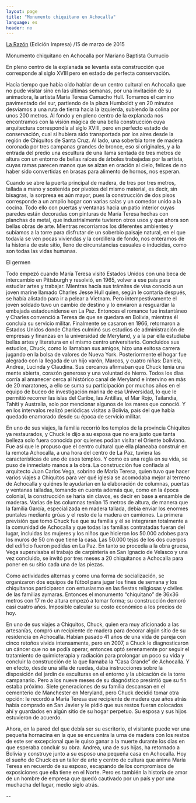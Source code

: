 ```yaml
---
layout: page
title: "Monumento chiquitano en Achocalla"
language: es
header: no
---
```


<a href="http://www.la-razon.com/index.php?_url=/suplementos/escape/Monumento-chiquitano-Achocalla_0_2233576719.html">La Razón</a> (Edición Impresa) /15 de marzo de 2015

Monumento chiquitano en Achocalla
por Mariano Baptista Gumucio

En pleno centro de la explanada se levanta esta construcción que corresponde al siglo XVIII pero en estado de perfecta conservación.

Hacía tiempo que había oído hablar de un centro cultural en Achocalla que no pude visitar sino en las últimas semanas, por una invitación de su animadora, la artista María Teresa Camacho Hull. Tomamos el camino pavimentado del sur, partiendo de la plaza Humboldt y en 20 minutos desviamos a una ruta de tierra hacia la izquierda, subiendo la colina por unos 200 metros. Al fondo y en pleno centro de la explanada nos encontramos con la visión mágica de una bella construcción cuya arquitectura correspondía al siglo XVIII, pero en perfecto estado de conservación, cual si hubiera sido transportada por los aires desde la región de Chiquitos de Santa Cruz. Al lado, una soberbia torre de madera coronada por tres campanas grandes de bronce, eso sí originales, y a la entrada del predio una escultura de una llama sentada de tres metros de altura con un entorno de bellas raíces de árboles trabajadas por la artista, cuyas ramas parecen manos que se alzan en oración al cielo, felices de no haber sido convertidas en brasas para alimento de hornos, nos esperan.

Cuando se abre la puerta principal de madera, de tres por tres metros, tallada a mano y sostenida por pivotes del mismo material, es decir, sin bisagras, la sorpresa es aún mayor, pues la construcción de dos pisos corresponde a un amplio hogar con varias salas y un comedor unido a la cocina. Todo ello con puertas y ventanas hacia un patio interior cuyas paredes están decoradas con pinturas de María Teresa hechas con planchas de metal, que industrialmente tuvieron otros usos y que ahora son bellas obras de arte. Mientras recorríamos los diferentes ambientes y subíamos a la torre para disfrutar de un soberbio paisaje natural, en el que todavía se ven pocas viviendas y la cordillera de fondo, nos enteramos de la historia de este sitio, lleno de circunstancias casuales o inducidas, como son todas las vidas humanas.

El germen

Todo empezó cuando María Teresa visitó Estados Unidos con una beca de intercambio en Pittsburgh y resolvió, en 1965, volver a ese país para estudiar artes y trabajar. Mientras hacía sus trámites de visa conoció a un joven marine llamado Charles Jesse Hull quien, según le contaría después, se había alistado para ir a pelear a Vietnam. Pero intempestivamente el joven soldado tuvo un cambio de destino y lo enviaron a resguardar la embajada estadounidense en La Paz. Entonces el romance fue instantáneo y Charles convenció a Teresa de que se quedara en Bolivia, mientras él concluía su servicio militar. Finalmente se casaron en 1966, retornaron a Estados Unidos donde Charles culminó sus estudios de administración de empresas y finanzas en la universidad de Meryland, y a la par ella estudiaba bellas artes y literatura en el mismo centro universitario. Concluidos sus estudios, Chuck, como lo llamaban sus amigos, hizo una exitosa carrera jugando en la bolsa de valores de Nueva York. Posteriormente el hogar fue alegrado con la llegada de un hijo varón, Marcos, y cuatro niñas: Daniela, Andrea, Lucinda y Claudina. Sus cercanos afirmaban que Chuck tenía una mente abierta, corazón generoso y una voluntad de hierro. Todos los días corría al amanecer cerca al histórico canal de Meryland e intervino en más de 20 maratones, a ello se suma su participación por muchos años en el equipo de buceo de investigación marina de esa Universidad, lo que le permitió recorrer las islas del Caribe, las Antillas, el Mar Rojo, Tailandia, Tahití y Australia, solo por mencionar algunos de los mares que conoció. Y en los intervalos realizó  periódicas visitas a Bolivia, país del que había quedado enamorado desde su época de servicio militar.

En uno de sus viajes, la familia recorrió los templos de la provincia Chiquitos ya restaurados, y Chuck le dijo a su esposa que no era justo que tanta belleza solo fuera conocida por quienes podían visitar el Oriente boliviano. Fue así que le propuso que el centro cultural que ella planeaba construir en la remota Achocalla, a una hora del centro de La Paz, tuviera las características de uno de esos templos. Y como es una regla en su vida, se puso de inmediato manos a la obra. La construcción fue confiada al arquitecto Juan Carlos Vega, sobrino de María Teresa, quien tuvo que hacer varios viajes a Chiquitos para ver qué iglesia se acomodaba mejor al terreno de Achocalla y quiénes le ayudarían en la elaboración de columnas, puertas y ventanas talladas, tomando en cuenta además que, como en la época colonial, la construcción se haría sin clavos, es decir en base a ensamble de maderas. Varias de las columnas tenían 15 metros de altura, de manera que la familia García, especializada en madera tallada, debía enviar los enormes puntales mediante grúas y el resto de la madera en camiones. La primera previsión que tomó Chuck fue que su familia y él se integraran totalmente a la comunidad de Achocalla y que todas las familias contratadas fueran del lugar, incluidas las mujeres y los niños que hicieron los 50.000 adobes para los muros de 50 cm que tiene la casa. Las 50.000 tejas de los dos cuerpos del edificio fueron pedidas en La Paz. En tanto se procedía a la obra gruesa, Vega supervisaba el trabajo de carpintería en San Ignacio de Velasco y una vez concluido, se invitó por tres meses a 20 chiquitanos a Achocalla para poner en su sitio cada una de las piezas.

Como actividades alternas y como una forma de socialización, se organizaron dos equipos de fútbol para jugar los fines de semana y los chiquitanos participaron con entusiasmo en las fiestas religiosas y civiles de las familias aymaras. Entonces el monumento “chiquitano” de 36x36 metros con 17 m de altura empezó a tomar forma; su construcción demoró casi cuatro años. Imposible calcular su costo económico a los precios de hoy.

En uno de sus viajes a Chiquitos, Chuck, quien era muy aficionado a las artesanías, compró un recipiente de madera para decorar algún sitio de su residencia en Achocalla. Habían pasado 41 años de una vida de pareja con cinco retoños vivida intensamente, pero en 2007, a Chuck le diagnosticaron un cáncer que no se podía operar, entonces optó serenamente por seguir el tratamiento de quimioterapia y radiación para prolongar un poco su vida y concluir la construcción de la que llamaba la “Casa Grande” de Achocalla. Y en efecto, desde una silla de ruedas, daba instrucciones sobre la disposición del jardín de esculturas en el entorno y la ubicación de la torre campanario. Pero a los nueve meses de su diagnóstico presintió que su fin estaba próximo. Siete generaciones de su familia descansan en el cementerio de Manchester en Meryland, pero Chuck decidió tomar otra opción: le recordó a María Teresa ese recipiente de madera que años atrás había comprado en San Javier y le pidió que sus restos fueran colocados ahí y guardados en algún sitio de su hogar perpetuo. Su esposa y sus hijos estuvieron de acuerdo.

Ahora, en la pared del que debía ser su escritorio, el visitante puede ver una pequeña hornacina en la que se encuentra la urna de madera con los restos de este ser excepcional que le quiso ganar a la muerte durante los días en que esperaba concluir su obra. Andrea, una de sus hijas, ha retornado a Bolivia y construye junto a su esposo una pequeña casa en Achocalla. Hoy el sueño de Chuck es un taller de arte y centro de cultura que anima María Teresa en recuerdo de su esposo, escapando de los compromisos de exposiciones que ella tiene en el Norte. Pero es también la historia de amor de un hombre de empresa que quedó cautivado por un país y por una muchacha del lugar, medio siglo atrás.


--

